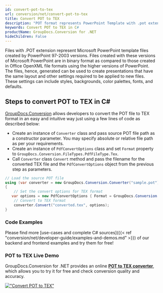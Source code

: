```yaml
---
id: convert-pot-to-tex
url: conversion/net/convert-pot-to-tex
title: Convert POT to TEX
description: "POT format represents PowerPoint Template with .pot extension. Learn how to convert POT to TEX file programmatically in C# language using GroupDocs.Conversion for .NET library."
keywords: Convert POT to TEX in C#
productName: GroupDocs.Conversion for .NET
hideChildren: False
---
```


Files with .POT extension represent Microsoft PowerPoint template files created by PowerPoint 97-2003 versions. Files created with these versions of Microsoft PowerPoint are in binary format as compared to those created in Office OpenXML file formats using the higher versions of PowerPoint. The files, hence, generated can be used to create presentations that have the same layout and other settings required to be applied to new files. These settings can include styles, backgrounds, color palettes, fonts, and defaults.

## Steps to convert POT to TEX in C#

[GroupDocs.Conversion](https://products.groupdocs.com/conversion/net) allows developers to convert the POT file to TEX format in an easy and intuitive way just using a few lines of code as described below:

* Create an instance of `Converter` class and pass source POT file path as a constructor parameter. You may specify absolute or relative file path as per your requirements. 
* Create an instance of `PdfConvertOptions` class and set `Format` property to `GroupDocs.Conversion.FileTypes.PdfFileType.Tex`.
* Call `Converter` class `Convert` method and pass the filename for the converted TEX file and the `PdfConvertOptions` object from the previous step as parameters.

```csharp
// Load the source POT file
using (var converter = new GroupDocs.Conversion.Converter("sample.pot"))
{
    // Set the convert options for TEX format
   var options = new PdfConvertOptions { Format = GroupDocs.Conversion.FileTypes.PdfFileType.Tex };
    // Convert to TEX format
    converter.Convert("converted.tex", options);
}
```

### Code Examples

Please find more [use-cases and complete C# sources]({{< ref "conversion/net/developer-guide/examples-and-demos.md" >}}) of our backend and frontend examples and try them for free!

### POT to TEX Live Demo

GroupDocs.Conversion for .NET provides an online [**POT to TEX converter**](https://products.groupdocs.app/conversion/pot-to-tex), which allows you to try it for free and check conversion quality and accuracy.

[!["Convert POT to TEX"](conversion/net/images/convert-to-tex/convert-pot-to-tex.png)](https://products.groupdocs.app/conversion/pot-to-tex)